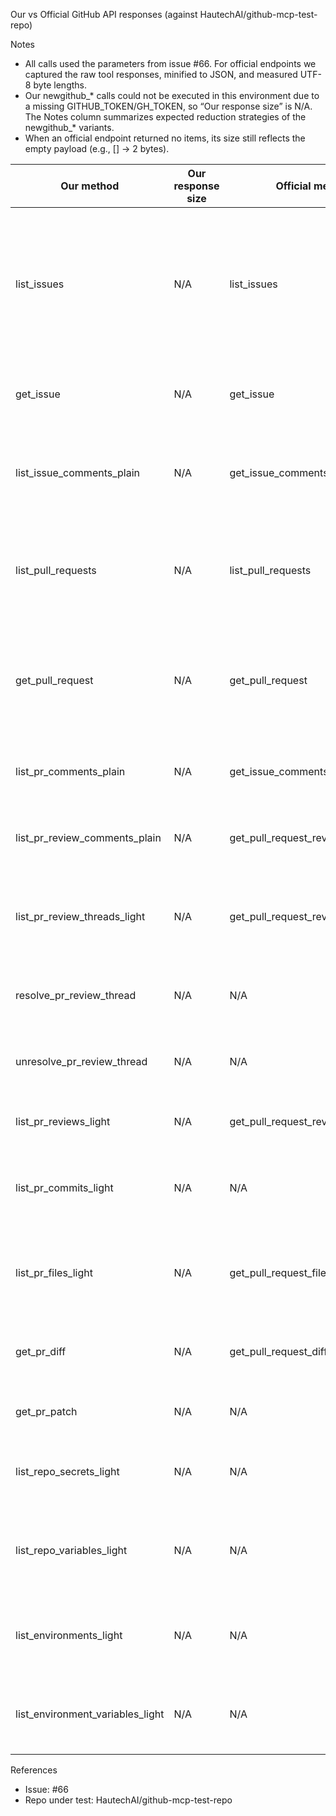 Our vs Official GitHub API responses (against HautechAI/github-mcp-test-repo)

Notes
- All calls used the parameters from issue #66. For official endpoints we captured the raw tool responses, minified to JSON, and measured UTF-8 byte lengths.
- Our newgithub_* calls could not be executed in this environment due to a missing GITHUB_TOKEN/GH_TOKEN, so “Our response size” is N/A. The Notes column summarizes expected reduction strategies of the newgithub_* variants.
- When an official endpoint returned no items, its size still reflects the empty payload (e.g., [] -> 2 bytes).

| Our method | Our response size | Official method | Official response size | Note |
| --- | --- | --- | --- | --- |
| list_issues | N/A | list_issues | 3704 | newgithub trims *_url fields, returns compact user (login only), reduces label/user payloads, and simplifies pagination cursors (official schema required state=OPEN). |
| get_issue | N/A | get_issue | 2429 | newgithub omits many link fields and returns compact user/label objects. |
| list_issue_comments_plain | N/A | get_issue_comments | 1622 | “plain” reduces comment fields (no nested user details beyond login), drops reaction URLs and misc metadata. |
| list_pull_requests | N/A | list_pull_requests | 9498 | newgithub removes many repo/link subobjects and returns compact user; fewer nested *_url fields. |
| get_pull_request | N/A | get_pull_request | 3443 | newgithub keeps core PR fields, drops most *_url/link fields and repo/user subtrees, compacts booleans/strings only. |
| list_pr_comments_plain | N/A | get_issue_comments | 1622 | maps to PR issue comments; “plain” strips reaction URLs and rich user data. |
| list_pr_review_comments_plain | N/A | get_pull_request_review_comments | 2 | Empty for PR #9; “plain” would keep only essential fields per comment. |
| list_pr_review_threads_light | N/A | get_pull_request_review_comments | 2 | Official has no thread view; newgithub groups comments into lightweight threads; empty for PR #9. |
| resolve_pr_review_thread | N/A | N/A | N/A | Action endpoint; newgithub returns concise status only (no official counterpart). |
| unresolve_pr_review_thread | N/A | N/A | N/A | Action endpoint; newgithub returns concise status only (no official counterpart). |
| list_pr_reviews_light | N/A | get_pull_request_reviews | 2 | Empty for PR #9; newgithub returns minimal per-review fields. |
| list_pr_commits_light | N/A | N/A | N/A | No official counterpart; newgithub returns commit SHAs/authors minimally. |
| list_pr_files_light | N/A | get_pull_request_files | 582 | newgithub removes blob/raw/contents URLs and leaves filename, status, and minimal patch stats. |
| get_pr_diff | N/A | get_pull_request_diff | 147 | Official is raw diff text; newgithub returns the same content without extra wrappers. |
| get_pr_patch | N/A | N/A | N/A | No official counterpart; newgithub returns raw patch text. |
| list_repo_secrets_light | N/A | N/A | N/A | No official counterpart; newgithub returns only names/metadata. |
| list_repo_variables_light | N/A | N/A | N/A | No official counterpart; newgithub returns only names/values (where permitted) or metadata. |
| list_environments_light | N/A | N/A | N/A | No official counterpart; newgithub returns minimal environment summaries. |
| list_environment_variables_light | N/A | N/A | N/A | No official counterpart; newgithub returns minimal variable metadata for the environment. |

References
- Issue: #66
- Repo under test: HautechAI/github-mcp-test-repo
